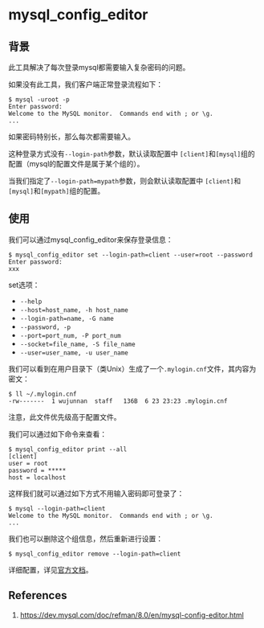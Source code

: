 # mysql_config_editor

## 背景

此工具解决了每次登录mysql都需要输入复杂密码的问题。

如果没有此工具，我们客户端正常登录流程如下：

```
$ mysql -uroot -p
Enter password:
Welcome to the MySQL monitor.  Commands end with ; or \g.
...
```

如果密码特别长，那么每次都需要输入。

这种登录方式没有`--login-path`参数，默认读取配置中 `[client]`和`[mysql]`组的配置（mysql的配置文件是属于某个组的）。

当我们指定了`--login-path=mypath`参数，则会默认读取配置中 `[client]`和`[mysql]`和`[mypath]`组的配置。

## 使用

我们可以通过mysql_config_editor来保存登录信息：

```
$ mysql_config_editor set --login-path=client --user=root --password
Enter password:
xxx
```

set选项：

- `--help`
- `--host=host_name, -h host_name`
- `--login-path=name, -G name`
- `--password, -p`
- `--port=port_num, -P port_num`
- `--socket=file_name, -S file_name`
- `--user=user_name, -u user_name`

我们可以看到在用户目录下（类Unix）生成了一个`.mylogin.cnf`文件，其内容为密文：

```
$ ll ~/.mylogin.cnf
-rw-------  1 wujunnan  staff   136B  6 23 23:23 .mylogin.cnf
```

注意，此文件优先级高于配置文件。

我们可以通过如下命令来查看：

```
$ mysql_config_editor print --all
[client]
user = root
password = *****
host = localhost
```

这样我们就可以通过如下方式不用输入密码即可登录了：

```
$ mysql --login-path=client
Welcome to the MySQL monitor.  Commands end with ; or \g.
...
```

我们也可以删除这个组信息，然后重新进行设置：

```
$ mysql_config_editor remove --login-path=client
```

详细配置，详见[官方文档](https://dev.mysql.com/doc/refman/8.0/en/mysql-config-editor.html)。

## References

1. https://dev.mysql.com/doc/refman/8.0/en/mysql-config-editor.html



